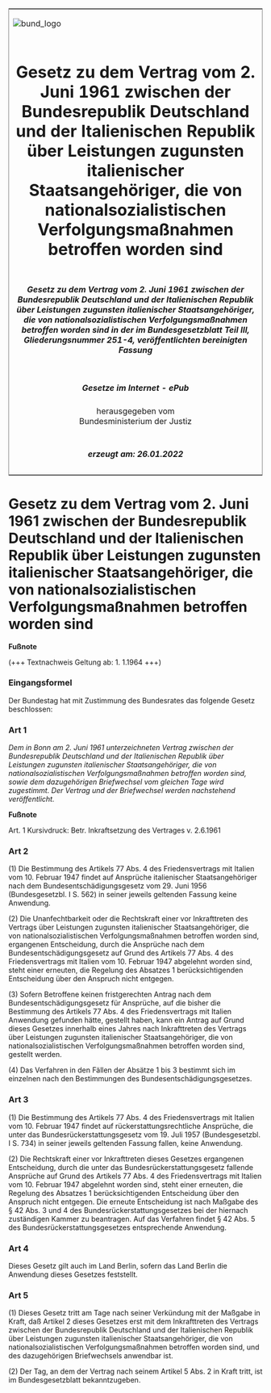 <span id="DECKBLATT.html"></span>

<table border="0" frame="border" width="100%">

<tr valign="top">

<td align="left">

![bund\_logo](BfJ_2021_Web_de_de.gif)

</td>

<td align="right">

 

</td>

</tr>

<tr align="center" valign="middle">

<td colspan="2">

# Gesetz zu dem Vertrag vom 2. Juni 1961 zwischen der Bundesrepublik Deutschland und der Italienischen Republik über Leistungen zugunsten italienischer Staatsangehöriger, die von nationalsozialistischen Verfolgungsmaßnahmen betroffen worden sind

</td>

</tr>

<tr align="center" valign="middle">

<td colspan="2">

##### Gesetz zu dem Vertrag vom 2. Juni 1961 zwischen der Bundesrepublik Deutschland und der Italienischen Republik über Leistungen zugunsten italienischer Staatsangehöriger, die von nationalsozialistischen Verfolgungsmaßnahmen betroffen worden sind in der im Bundesgesetzblatt Teil III, Gliederungsnummer 251-4, veröffentlichten bereinigten Fassung

</td>

</tr>

<tr align="center" valign="middle">

<td colspan="2">

  
  

##### Gesetze im Internet - ePub  
  
herausgegeben vom  
Bundesministerium der Justiz

</td>

</tr>

<tr align="center" valign="bottom">

<td colspan="2">

  
  

##### erzeugt am: 26.01.2022

</td>

</tr>

</table>

<span id="BJNR207910963.html"></span>

# Gesetz zu dem Vertrag vom 2. Juni 1961 zwischen der Bundesrepublik Deutschland und der Italienischen Republik über Leistungen zugunsten italienischer Staatsangehöriger, die von nationalsozialistischen Verfolgungsmaßnahmen betroffen worden sind

<div>

  
**Fußnote**

<div class="jnhtml">

<div>

<div class="jurAbsatz">

(+++ Textnachweis Geltung ab: 1. 1.1964 +++)

</div>

</div>

</div>

</div>

<span id="BJNR207910963BJNE000100328.html"></span>

### Eingangsformel  

<div>

<div class="jnhtml">

<div>

<div class="jurAbsatz">

Der Bundestag hat mit Zustimmung des Bundesrates das folgende Gesetz
beschlossen:

</div>

</div>

</div>

</div>

<span id="BJNR207910963BJNE000200328.html"></span>

### Art 1  

<div>

<div class="jnhtml">

<div>

<div class="jurAbsatz">

<span style="font-style:italic;">Dem in Bonn am 2. Juni 1961
unterzeichneten Vertrag zwischen der Bundesrepublik Deutschland und der
Italienischen Republik über Leistungen zugunsten italienischer
Staatsangehöriger, die von nationalsozialistischen Verfolgungsmaßnahmen
betroffen worden sind, sowie dem dazugehörigen Briefwechsel vom gleichen
Tage wird zugestimmt. Der Vertrag und der Briefwechsel werden
nachstehend veröffentlicht.</span>

</div>

</div>

</div>

</div>

<div>

  
**Fußnote**

<div class="jnhtml">

<div>

<div class="jurAbsatz">

Art. 1 Kursivdruck: Betr. Inkraftsetzung des Vertrages v. 2.6.1961

</div>

</div>

</div>

</div>

<span id="BJNR207910963BJNE000300328.html"></span>

### Art 2  

<div>

<div class="jnhtml">

<div>

<div class="jurAbsatz">

(1) Die Bestimmung des Artikels 77 Abs. 4 des Friedensvertrags mit
Italien vom 10. Februar 1947 findet auf Ansprüche italienischer
Staatsangehöriger nach dem Bundesentschädigungsgesetz vom 29. Juni 1956
(Bundesgesetzbl. I S. 562) in seiner jeweils geltenden Fassung keine
Anwendung.

</div>

<div class="jurAbsatz">

(2) Die Unanfechtbarkeit oder die Rechtskraft einer vor Inkrafttreten
des Vertrags über Leistungen zugunsten italienischer Staatsangehöriger,
die von nationalsozialistischen Verfolgungsmaßnahmen betroffen worden
sind, ergangenen Entscheidung, durch die Ansprüche nach dem
Bundesentschädigungsgesetz auf Grund des Artikels 77 Abs. 4 des
Friedensvertrags mit Italien vom 10. Februar 1947 abgelehnt worden sind,
steht einer erneuten, die Regelung des Absatzes 1 berücksichtigenden
Entscheidung über den Anspruch nicht entgegen.

</div>

<div class="jurAbsatz">

(3) Sofern Betroffene keinen fristgerechten Antrag nach dem
Bundesentschädigungsgesetz für Ansprüche, auf die bisher die Bestimmung
des Artikels 77 Abs. 4 des Friedensvertrags mit Italien Anwendung
gefunden hätte, gestellt haben, kann ein Antrag auf Grund dieses
Gesetzes innerhalb eines Jahres nach Inkrafttreten des Vertrags über
Leistungen zugunsten italienischer Staatsangehöriger, die von
nationalsozialistischen Verfolgungsmaßnahmen betroffen worden sind,
gestellt werden.

</div>

<div class="jurAbsatz">

(4) Das Verfahren in den Fällen der Absätze 1 bis 3 bestimmt sich im
einzelnen nach den Bestimmungen des Bundesentschädigungsgesetzes.

</div>

</div>

</div>

</div>

<span id="BJNR207910963BJNE000400328.html"></span>

### Art 3  

<div>

<div class="jnhtml">

<div>

<div class="jurAbsatz">

(1) Die Bestimmung des Artikels 77 Abs. 4 des Friedensvertrags mit
Italien vom 10. Februar 1947 findet auf rückerstattungsrechtliche
Ansprüche, die unter das Bundesrückerstattungsgesetz vom 19. Juli 1957
(Bundesgesetzbl. I S. 734) in seiner jeweils geltenden Fassung fallen,
keine Anwendung.

</div>

<div class="jurAbsatz">

(2) Die Rechtskraft einer vor Inkrafttreten dieses Gesetzes ergangenen
Entscheidung, durch die unter das Bundesrückerstattungsgesetz fallende
Ansprüche auf Grund des Artikels 77 Abs. 4 des Friedensvertrags mit
Italien vom 10. Februar 1947 abgelehnt worden sind, steht einer
erneuten, die Regelung des Absatzes 1 berücksichtigenden Entscheidung
über den Anspruch nicht entgegen. Die erneute Entscheidung ist nach
Maßgabe des § 42 Abs. 3 und 4 des Bundesrückerstattungsgesetzes bei der
hiernach zuständigen Kammer zu beantragen. Auf das Verfahren findet § 42
Abs. 5 des Bundesrückerstattungsgesetzes entsprechende Anwendung.

</div>

</div>

</div>

</div>

<span id="BJNR207910963BJNE000500328.html"></span>

### Art 4  

<div>

<div class="jnhtml">

<div>

<div class="jurAbsatz">

Dieses Gesetz gilt auch im Land Berlin, sofern das Land Berlin die
Anwendung dieses Gesetzes feststellt.

</div>

</div>

</div>

</div>

<span id="BJNR207910963BJNE000600328.html"></span>

### Art 5  

<div>

<div class="jnhtml">

<div>

<div class="jurAbsatz">

(1) Dieses Gesetz tritt am Tage nach seiner Verkündung mit der Maßgabe
in Kraft, daß Artikel 2 dieses Gesetzes erst mit dem Inkrafttreten des
Vertrags zwischen der Bundesrepublik Deutschland und der Italienischen
Republik über Leistungen zugunsten italienischer Staatsangehöriger, die
von nationalsozialistischen Verfolgungsmaßnahmen betroffen worden sind,
und des dazugehörigen Briefwechsels anwendbar ist.

</div>

<div class="jurAbsatz">

(2) Der Tag, an dem der Vertrag nach seinem Artikel 5 Abs. 2 in Kraft
tritt, ist im Bundesgesetzblatt bekanntzugeben.

</div>

</div>

</div>

</div>
